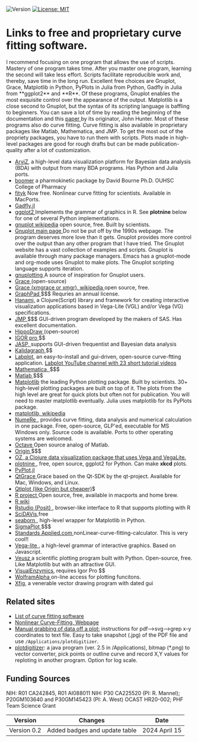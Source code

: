 ![Version](https://img.shields.io/static/v1?label=Curve-fitting-software&message=0.2&color=brightcolor)
[![License: MIT](https://img.shields.io/badge/License-MIT-blue.svg)](https://opensource.org/licenses/MIT)

# Links to free and proprietary curve fitting software. 

<p>I recommend focusing on one program that allows the use of scripts. 
Mastery of one program takes time. 
After you master one program, learning the second will take less effort.
Scripts facilitate reproducible work and, thereby, save time in the long run. Excellent free choices are Gnuplot, Grace, Matplotlib in Python, PyPlots in Julia from Python, Gadfly in Julia from **ggplot2** and **R**. Of these programs, Gnuplot enables the most exquisite control over the appearance of the output. 
Matplotlib is a close second to Gnuplot, but the syntax of its scripting language is baffling to beginners. You can save a lot of time by reading the beginning of the documentation and this <a href="https://www.computer.org/csdl/magazine/cs/2007/03/c3090/13rRUwbJD0A"> paper </a> by its originator, John Hunter. Most of these programs also do curve fitting. Curve fitting is also available in proprietary packages like Matlab, Mathematica, and JMP. To get the most out of the propriety packages, you have to run them with scripts. Plots made in high-level packages are good for rough drafts but can be made publication-quality after a lot of customization.</p>

- <A href="https://www.arviz.org/en/latest/"> ArviZ</a>, a high-level data visualization platform for Bayesian data analysis (BDA) with output from many BDA programs. Has Python and Julia ports. 
- <A href="http://boomer.org"> boomer</A> a pharmokinetic package by David Bourne  Ph.D. OUHSC College of Pharmacy 
- <A href="http://fityk.nieto.pl"> fityk</a> Now free. Nonlinear curve fitting for scientists. Available in MacPorts.
- <A href="http://gadflyjl.org/stable/"> Gadfly.jl </A>
- <A href="https://ggplot2.tidyverse.org/"> ggplot2 </a> Implements the grammar of graphics in R. See **plotnine** below for one of several Python implementations.
- <A href="http://en.wikipedia.org/wiki/Gnuplot"> gnuplot wikipedia</A> open source, free. Built by scientists. 
- <A href="http://gnuplot.info"> Gnuplot main page </a> Do not be put off by the 1990s webpage. The program deserves more love than it gets. Gnuplot provides more control over the output than any other program that I have tried. The Gnuplot website has a vast collection of examples and scripts. Gnuplot is available through many package managers. Emacs has a gnuplot-mode and org-mode uses Gnuplot to make plots. The Gnuplot scripting language supports iteration.
- <A href="http://www.gnuplotting.org"> gnuplotting </A> A source of inspiration for Gnuplot users. 
- <A href="http://plasma-gate.weizmann.ac.il/Grace/"> Grace </A> (open-source) 
- <A href="https://en.wikipedia.org/wiki/Xmgrace"> Grace (xmgrace or xmgr), wikipedia </A> open source, free.
- <A href="http://www.graphpad.com/welcome.htm"> GraphPad </A> $$$ Requries an annual license.
- <A href="https://github.com/jsa-aerial/hanami"> Hanami,</A> a Clojure(Script) library and framework for creating interactive visualization applications based in Vega-Lite (VGL) and/or Vega (VG) specifications. 
- <A href="https://www.jmp.com/en_us/home.html"> JMP </A> $$$ GUI-driven program developed by the makers of SAS. Has excellent documentation.
- <A href="http://www.slac.stanford.edu/grp/ek/hippodraw/"> HippoDraw </A> (open-source)
- <A href="http://www.wavemetrics.com/products/igorpro/dataanalysis.htm"> IGOR pro  </A>$$
- <A href="https://jasp-stats.org/"> JASP, </A> supports GUI-driven frequentist and Bayesian data analysis </A>
- <A href="http://synergy.com/curvefitting.htm?gclid=CN2ot7701K4CFQmMtgod83p-dw"> Kalidagraph </A>$$
-  <A href="https://labplot.kde.org/"> Labplot</A>, an easy-to-install and gui-driven, open-source curve-ftting application. <A href="https://www.youtube.com/channel/UCoxs-QOKb4SdIk4TMbrTzlQ"> Labplot YouTube channel with 23 short tutorial videos </A>
- <A href="https://www.wolfram.com/mathematica/"> Mathematica, </a> $$$
- <A href="https://www.mathworks.com/products/matlab.html"> Matlab </a> $$$
- <A href="https://matplotlib.org">Matplotlib</A> the leading Python plotting package. Built by scientists. 30+ high-level plotting packages are built on top of it. The plots from the high level are great for quick plots but often not for publication. You will need to master matplotlib eventually. Julia uses matplotlib for its PyPlots package.
- <A href="https://en.wikipedia.org/wiki/Matplotlib"> matplotlib, wikipedia </A>
- <A href="https://en.numere.org"> NumeRe </A>, provides curve fitting, data analysis and numerical calculation in one package. Free, open-source, GLP'ed, executable for MS Windows only. Source code is available. Ports to other operating systems are welcomed.
- <A href="https://www.octave.org/"> Octave </A> Open source analog of Matlab.
- <A href="http://www.originlab.com/index.aspx?go=Products/Origin/DataAnalysis/CurveFitting/NonlinearFitting"> Origin </A>$$$
- <a href="https://github.com/metasoarous/oz"> OZ, a Clojure data visualization package that uses Vega and VegaLite.
- <a href="https://github.com/has2k1/plotnine"> plotnine <a>, free, open source, ggplot2 for Python. Can make **xkcd** plots.
- <A href="https://docs.juliaplots.org/latest/generated/pyplot/"> PyPlot.jl </A> 
- <A href="https://sourceforge.net/projects/qtgrace/"> QtGrace </a>  Grace based on the Qt-SDK by the qt-project. Available for Mac, Windows, and Linux.
- <A href="http://en.wikipedia.org/wiki/QtiPlot"> Qtiplot (like Origin but cheaper)</A>$
- <A href="http://www.r-project.org/"> R project </A>Open source, free, available in macports and home brew.
- <A href="https://en.wikipedia.org/wiki/R_(programming_language)"> R wiki </A>
- <A href="https://rstudio.com"> Rstudio (Posit) </a>, browser-like interface to R that supports plotting with R</a>
- <a href="https://en.wikipedia.org/wiki/SciDAVis"> SciDAVis</a>,free
- <A href="https://seaborn.pydata.org/"> seaborn </A>, high-level wrapper for Matplotlib in Python. 
- <A href="http://www.sigmaplot.com/"> SigmaPlot </A>$$$
- <A href="https://www.standardsapplied.com/nonlinear-curve-fitting-calculator.html"> Standards Applied.com </a> nonLinear-curve-fitting-calculator. This is very cool!!
- <A href="https://vega.github.io/vega-lite/"> Vega-lite </A>, a high-level grammar of interactive graphics. Based on Javascript.
- <A href="https://veusz.github.io/"> Veusz </A> a scientific plotting program built with Python.</a> Open-source, free. Like Matplotlib but with an attractive GUI.
- <A href="http://www.softzymics.com/order.asp">  VisualEnzymics</A>, requires Igor Pro $$
- <A href="https://www.wolframalpha.com/input?i=real+plot+-%28sqrt%2825-y%5E2%29%29"> WolframAlpha </A> on-line access for plotting funcitons.
- <A href="https://en.wikipedia.org/wiki/Xfig"> Xfig</A>, a venerable vector drawing program with dated gui
</body>

## Related sites
- <A href="http://www.fileguru.com/downloads/nonlinear_curve_fitting/freeware"> List of curve fitting software </A>
- <A href="http://statpages.org/nonlin.html"> Nonlinear Curve-Fitting, Webpage</a>
- <A href="http://josiah.berkeley.edu/Instructional/NumbersFromGraphs/">Manual grabbing of data off a plot:</A> instructions for pdf-->svg-->grep x-y coordinates to text file. Easy to take snapshot (.jpg) of the PDF file and use `/Applications/plotdigitizer`. </A>                                                                                                    
- <A href="http://plotdigitizer.sourceforge.net/">plotdigitizer</A>: a java program (ver. 2.5 in /Applications), bitmap (*.png) to vector converter, pick points or outline curve and record X,Y values for reploting in another program. Option for log scale. 

## Funding Sources
NIH: R01 CA242845, R01 AI088011
NIH: P30 CA225520 (PI: R. Mannel); P20GM103640 and P30GM145423 (PI: A. West)
OCAST HR20-002; 
PHF Team Science Grant

|Version      | Changes                                                                                                                                    | Date                 |
|:-----------:|:------------------------------------------------------------------------------------------------------------------------------------------:|:--------------------:|
| Version 0.2 |  Added badges and update table                                                                                                             | 2024 April 15        |


